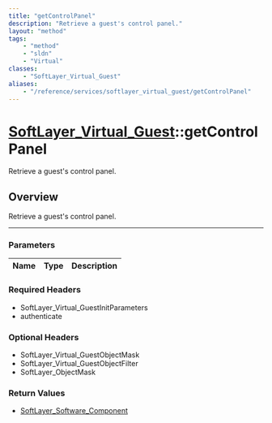 ```yaml
---
title: "getControlPanel"
description: "Retrieve a guest's control panel."
layout: "method"
tags:
    - "method"
    - "sldn"
    - "Virtual"
classes:
    - "SoftLayer_Virtual_Guest"
aliases:
    - "/reference/services/softlayer_virtual_guest/getControlPanel"
---
```

# [SoftLayer_Virtual_Guest](/reference/services/SoftLayer_Virtual_Guest)::getControlPanel


Retrieve a guest's control panel.


## Overview 
Retrieve a guest's control panel.

-----

### Parameters 
|Name | Type | Description |
| --- | --- | --- |


### Required Headers
* SoftLayer_Virtual_GuestInitParameters
* authenticate


### Optional Headers
* SoftLayer_Virtual_GuestObjectMask
* SoftLayer_Virtual_GuestObjectFilter
* SoftLayer_ObjectMask

### Return Values
* <a href='/reference/datatypes/SoftLayer_Software_Component'>SoftLayer_Software_Component </a>





